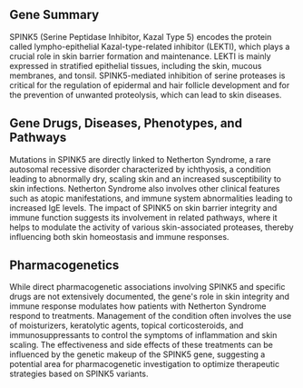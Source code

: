 ## Gene Summary
SPINK5 (Serine Peptidase Inhibitor, Kazal Type 5) encodes the protein called lympho-epithelial Kazal-type-related inhibitor (LEKTI), which plays a crucial role in skin barrier formation and maintenance. LEKTI is mainly expressed in stratified epithelial tissues, including the skin, mucous membranes, and tonsil. SPINK5-mediated inhibition of serine proteases is critical for the regulation of epidermal and hair follicle development and for the prevention of unwanted proteolysis, which can lead to skin diseases.

## Gene Drugs, Diseases, Phenotypes, and Pathways
Mutations in SPINK5 are directly linked to Netherton Syndrome, a rare autosomal recessive disorder characterized by ichthyosis, a condition leading to abnormally dry, scaling skin and an increased susceptibility to skin infections. Netherton Syndrome also involves other clinical features such as atopic manifestations, and immune system abnormalities leading to increased IgE levels. The impact of SPINK5 on skin barrier integrity and immune function suggests its involvement in related pathways, where it helps to modulate the activity of various skin-associated proteases, thereby influencing both skin homeostasis and immune responses.

## Pharmacogenetics
While direct pharmacogenetic associations involving SPINK5 and specific drugs are not extensively documented, the gene's role in skin integrity and immune response modulates how patients with Netherton Syndrome respond to treatments. Management of the condition often involves the use of moisturizers, keratolytic agents, topical corticosteroids, and immunosuppressants to control the symptoms of inflammation and skin scaling. The effectiveness and side effects of these treatments can be influenced by the genetic makeup of the SPINK5 gene, suggesting a potential area for pharmacogenetic investigation to optimize therapeutic strategies based on SPINK5 variants.